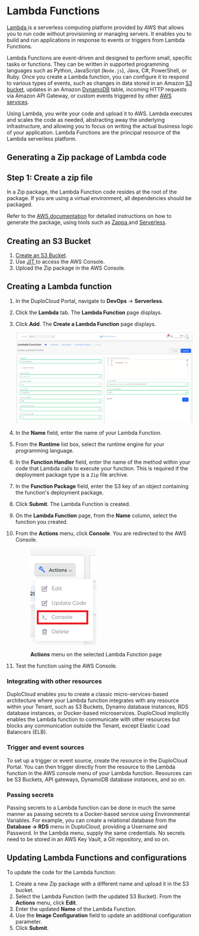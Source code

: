 # Lambda Functions

[Lambda ](https://aws.amazon.com/pm/lambda/?trk=73f686c8-9606-40ad-852f-7b2bcafa68fe\&sc\_channel=ps\&ef\_id=CjwKCAjwm4ukBhAuEiwA0zQxk0SFVZUD3BCwJFOwlrHAFxzGF6anGJulF49mrridyhHjXRxfSHnmGxoCQw0QAvD\_BwE:G:s\&s\_kwcid=AL!4422!3!651212652666!e!!g!!amazon%20lambda!909122559!45462427876)is a serverless computing platform provided by AWS that allows you to run code without provisioning or managing servers. It enables you to build and run applications in response to events or triggers from Lambda Functions.

Lambda Functions are event-driven and designed to perform small, specific tasks or functions. They can be written in supported programming languages such as Python, JavaScript (`Node.js`), Java, C#, PowerShell, or Ruby. Once you create a Lambda function, you can configure it to respond to various types of events, such as changes in data stored in an Amazon [S3 bucket](../s3-bucket.md), updates in an Amazon [DynamoDB](../database/dynamodb.md) table, incoming HTTP requests via Amazon API Gateway, or custom events triggered by other [AWS services](../).

Using Lambda, you write your code and upload it to AWS. Lambda executes and scales the code as needed, abstracting away the underlying infrastructure, and allowing you to focus on writing the actual business logic of your application. Lambda Functions are the principal resource of the Lambda serverless platform.&#x20;

## Generating a Zip package of Lambda code <a href="#0-toc-title" id="0-toc-title"></a>

## Step 1: Create a zip file <a href="#0-toc-title" id="0-toc-title"></a>

In a Zip package, the Lambda Function code resides at the root of the package. If you are using a virtual environment, all dependencies should be packaged.&#x20;

Refer to the [AWS documentation](https://docs.aws.amazon.com/lambda/latest/dg/configuration-function-zip.html) for detailed instructions on how to generate the package, using tools such as [Zappa ](https://github.com/zappa/Zappa)and [Serverless](https://www.serverless.com/framework/docs/providers/aws/guide/functions).

## Creating an S3 Bucket <a href="#2-toc-title" id="2-toc-title"></a>

1. [Create an S3 Bucket](../s3-bucket.md).
2. Use [JIT ](../../use-cases/jit-access.md)to access the AWS Console.
3. Upload the Zip package in the AWS Console.

## Creating a Lambda function <a href="#3-toc-title" id="3-toc-title"></a>

1. In the DuploCloud Portal, navigate to **DevOps** -> **Serverless**.
2. Click the **Lambda** tab. The **Lambda Function** page displays.
3.  Click **Add**. The **Create a Lambda Function** page displays.

    ![Create a Lambda Function page](../../../.gitbook/assets/L1.png)
4. In the **Name** field, enter the name of your Lambda Function.
5. From the **Runtime** list box, select the runtime engine for your programming language.
6. In the **Function Handler** field, enter the name of the method within your code that Lambda calls to execute your function. This is required if the deployment package type is a `Zip` file archive.
7. In the **Function Package** field, enter the S3 key of an object containing the function's deployment package.
8. Click **Submit**. The Lambda Function is created.
9. On the **Lambda Function** page, from the **Name** column, select the function you created.
10. From the **Actions** menu, click **Console**. You are redirected to the AWS Console.

    <figure><img src="../../../.gitbook/assets/L2 (1).png" alt=""><figcaption><p><strong>Actions</strong> menu on the selected Lambda Function page</p></figcaption></figure>
11. Test the function using the AWS Console.

### Integrating with other resources <a href="#2-toc-title" id="2-toc-title"></a>

DuploCloud enables you to create a classic micro-services-based architecture where your Lambda function integrates with any resource within your Tenant, such as S3 Buckets, Dynamo database instances, RDS database instances, or Docker-based microservices. DuploCloud implicitly enables the Lambda function to communicate with other resources but blocks any communication outside the Tenant, except Elastic Load Balancers (ELB).

### Trigger and event sources <a href="#3-toc-title" id="3-toc-title"></a>

To set up a trigger or event source, create the resource in the DuploCloud Portal. You can then trigger directly from the resource to the Lambda function in the AWS console menu of your Lambda function. Resources can be S3 Buckets, API gateways, DynamoDB database instances, and so on.&#x20;

### Passing secrets <a href="#4-toc-title" id="4-toc-title"></a>

Passing secrets to a Lambda function can be done in much the same manner as passing secrets to a Docker-based service using Environmental Variables. For example, you can create a relational database from the **Database -> RDS** menu in DuploCloud, providing a Username and Password. In the Lambda menu, supply the same credentials. No secrets need to be stored in an AWS Key Vault, a Git repository, and so on.

## Updating Lambda Functions and configurations <a href="#1-toc-title" id="1-toc-title"></a>

To update the code for the Lambda function:

1. Create a new Zip package with a different name and upload it in the S3 bucket.
2. Select the Lambda Function (with the updated S3 Bucket). From the **Actions** menu, click **Edit**.&#x20;
3. Enter the updated **Name** of the Lambda Function.
4. Use the **Image Configuration** field to update an additional configuration parameter.
5. Click **Submit**.
